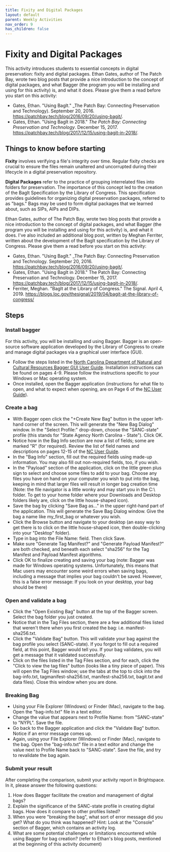 ```yaml
---
title: Fixity and Digital Packages
layout: default
parent: Weekly Activities
nav_order: 9
has_children: false
---
```


# Fixity and Digital Packages

This activity introduces students to essential concepts in digital preservation: fixity and digital packages. Ethan Gates, author of The Patch Bay, wrote two blog posts that provide a nice introduction to the concept of digital packages, and what Bagger (the program you will be installing and using for this activity) is, and what it does. Please give them a read before you start on this activity:
* Gates, Ethan. "Using BagIt." _The Patch Bay: Connecting Preservation and Technology). September 20, 2016. <a href="https://patchbay.tech/blog/2016/09/20/using-bagit/" target="_blank">https://patchbay.tech/blog/2016/09/20/using-bagit/</a>.
* Gates, Ethan. "Using BagIt in 2018." _The Patch Bay: Connecting Preservation and Technology_. December 15, 2017. <a href="https://patchbay.tech/blog/2017/12/15/using-bagit-in-2018/" target="_blank">https://patchbay.tech/blog/2017/12/15/using-bagit-in-2018/</a>.

## Things to know before starting
__Fixity__ involves verifying a file's integrity over time. Regular fixity checks are crucial to ensure the files remain unaltered and uncorrupted during their lifecycle in a digital preservation repository.

__Digital Packages__ refer to the practice of grouping interrelated files into folders for preservation. The importance of this concept led to the creation of the BagIt Specification by the Library of Congress. This specification provides guidelines for organizing digital preservation packages, referred to as "bags." Bags may be used to form digital packages that we learned about, such as SIPs, AIPs and DIPs.

Ethan Gates, author of The Patch Bay, wrote two blog posts that provide a nice introduction to the concept of digital packages, and what Bagger (the program you will be installing and using for this activity) is, and what it does. I've also included an additional blog post, written by Meghan Ferriter, written about the development of the BagIt specification by the Library of Congress. Please give them a read before you start on this activity:

* Gates, Ethan. "Using BagIt." _The Patch Bay: Connecting Preservation and Technology. September 20, 2016. <a href="https://patchbay.tech/blog/2016/09/20/using-bagit/" target="_blank">https://patchbay.tech/blog/2016/09/20/using-bagit/</a>.
* Gates, Ethan. "Using BagIt in 2018." The Patch Bay: Connecting Preservation and Technology. December 15, 2017. <a href="https://patchbay.tech/blog/2017/12/15/using-bagit-in-2018/" target="_blank">https://patchbay.tech/blog/2017/12/15/using-bagit-in-2018/</a>.
* Ferriter, Meghan. "BagIt at the Library of Congress." The Signal. April 4, 2019. <a href="https://blogs.loc.gov/thesignal/2019/04/bagit-at-the-library-of-congress/" target="_blank">https://blogs.loc.gov/thesignal/2019/04/bagit-at-the-library-of-congress/</a>

## Steps

### Install bagger
For this activity, you will be installing and using Bagger. Bagger is an open-source software application developed by the Library of Congress to create and manage digital packages via a graphical user interface (GUI).

- Follow the steps listed in the <a href="https://archives.ncdcr.gov/bagger-gui-user-guide/open" target="_blank">North Carolina Department of Natural and Cultural Resources Bagger GUI User
Guide</a>. Installation instructions can be found on pages 4-9. Please follow the instructions specific to your Windows or Mac operating system.
- Once installed, open the Bagger application (instructions for what file to open, and what to expect when opening, are on Page 6 of the <a href="https://archives.ncdcr.gov/bagger-gui-user-guide/open" target="_blank">NC User Guide</a>).

### Create a bag
- With Bagger open click the "+Create New Bag" button in the upper left-hand corner of the screen. This will generate the "New Bag Dialog" window. In the "Select Profile:" drop-down, choose the "SANC-state" profile (this stands for "State Agency North Carolina - State"). Click OK.
- Notice how in the Bag Info section are now a list of fields; some are marked "R" (for required). Review  the list of field names and descriptions on pages 12-15 of the <a href="https://archives.ncdcr.gov/bagger-gui-user-guide/open" target="_blank">NC User Guide</a>.
- In the "Bag Info" section, fill out the required fields using made-up information. You may also fill out non-required fields, too, if you wish.
- In the "Payload" section of the application, click on the little green plus sign to select and choose some files to add to your bag. Choose any files you have on hand on your computer you wish to put into the bag, keeping in mind that larger files will result in longer bag creation time (Note: the file navigator is a little wonky and may start you in the C:\ folder. To get to your home folder where your Downloads and Desktop folders likely are, click on the little house-shaped icon).
- Save the bag by clicking "Save Bag as..." in the upper right-hand part of the application. This will generate the Save Bag Dialog window. Give the bag a name like my_first_bag or whatever you wish. 
- Click the Browse button and navigate to your desktop (an easy way to get there is to click on the little house-shaped icon, then double-clicking into your "Desktop" folder).
- Type in bag into the File Name: field. Then click Save.
- Make sure "Generate Tag Manifest?" and "Generate Payload Manifest?" are both checked, and beneath each select "sha256" for the Tag Manifest and Payload Manifest algorithms.
- Click OK to finalize creating and saving your bag (note: Bagger was made for Windows operating systems. Unfortunately, this means that Mac users may encounter some weird errors when saving bags, including a message that implies your bag couldn't be saved. However, this is a false error message: If you look on your desktop, your bag should be there)

### Open and validate a bag
- Click the "Open Existing Bag" button at the top of the Bagger screen. Select the bag folder you just created.
- Notice that in the Tag Files section, there are a few additional files listed that weren't there when you first created the bag: i.e. manifest-sha256.txt.
- Click the "Validate Bag" button. This will validate your bag against the bag profile you select (SANC-state). If you forgot to fill out a required field, at this point, Bagger would tell you. If your bag validates, you will get a message that it validated successfully.
- Click on the files listed in the Tag Files section, and for each, click the "Click to view the tag files" button (looks like a tiny piece of paper). This will open the Tag Files window; use the tabs at the top to click into the bag-info.txt, tagmanifest-sha256.txt, manifest-sha256.txt, bagit.txt and data files). Close this window when you are done.

### Breaking Bag
- Using your File Explorer (Windows) or Finder (Mac), navigate to the bag. Open the "bag-info.txt" file in a text editor.
- Change the value that appears next to Profile Name: from "SANC-state" to "NYPL". Save the file.
- Go back to the Bagger application and click the "Validate Bag" button. Notice if an error message comes up.
- Again, using your File Explorer (Windows) or Finder (Mac), navigate to the bag. Open the "bag-info.txt" file in a text editor and change the value next to Profile Name back to "SANC-state". Save the file, and try to revalidate the bag again.

### Submit your result
After completing the comparison, submit your activity report in Brightspace. In it, please answer the following questions:
1. How does Bagger facilitate the creation and management of digital bags?
2. Explain the significance of the SANC-state profile in creating digital bags. How does it compare to other profiles listed?
3. When you were "breaking the bag", what sort of error message did you get? What do you think was happened? Hint: Look at the "Console" section of Bagger, which contains an activity log.
4. What are some potential challenges or limitations encountered while using Bagger for bag creation? (refer to Ethan's blog posts, mentioned at the beginning of this activity document)
